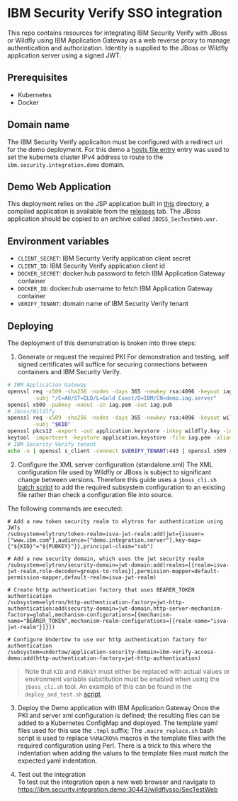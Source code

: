 # IBM Security Verify SSO integration
This repo contains resources for integrating IBM Security Verify with JBoss or Wildfly using IBM Application Gateway as 
a web reverse proxy to manage authentication and authorization. Identity is supplied to the JBoss or Wildfly application 
server using a signed JWT.


## Prerequisites
* Kubernetes
* Docker


## Domain name
The IBM Security Verify applicaiton must be configured with a redirect uri for the demo deployment. For this demo a [hosts 
file entry](https://en.wikipedia.org/wiki/Hosts_(file)) entry was used to set the kubernets cluster IPv4 address to route to
the `ibm.security.integration.demo` domain.


## Demo Web Application
This deployment relies on the JSP application built in [this](../demo_app) directory, a compiled application is available 
from the [releases](https://github.com/IBM-Security/ibm-security-integrations/releases) tab. The JBoss application should 
be copied to an archive called `JBOSS_SecTestWeb.war`.


## Environment variables
- `CLIENT_SECRET`: IBM Security Verify application client secret
- `CLIENT_ID`: IBM Security Verify application client id
- `DOCKER_SECRET`: docker.hub password to fetch IBM Application Gateway container
- `DOCKER_ID`: docker.hub username to fetch IBM Application Gateway container
- `VERIFY_TENANT`: domain name of IBM Security Verify tenant


## Deploying
The deployment of this demonstration is broken into three steps:
1. Generate or request the required PKI
For demonstration and testing, self signed certificates will suffice for securing connections between containers and IBM 
Security Verify.

```BASH
# IBM Application Gateway
openssl req -x509 -sha256 -nodes -days 365 -newkey rsa:4096 -keyout iag.key -out iag.pem \
        -subj "/C=AU/ST=QLD/L=Gold Coast/O=IBM/CN=demo.iag.server"
openssl x509 -pubkey -noout -in iag.pem -out iag.pub
# Jboss/Wildlfy
openssl req -x509 -sha256 -nodes -days 365 -newkey rsa:4096 -keyout wildfly.key -out wildfly.pem \
        -subj "$KID"
openssl pkcs12 -export -out application.keystore -inkey wildfly.key -in wildfly.pem -passout pass:demokeystore -name server
keytool -importcert -keystore application.keystore -file iag.pem -alias isvajwt -storepass demokeystore -noprompt
# IBM Security Verify tenant
echo -n | openssl s_client -connect $VERIFY_TENANT:443 | openssl x509 > verify_ca.pem
```


2. Configure the XML server configuration (standalone.xml)
The XML configuration file used by Wildfly or JBoss is subject to significant change between versions. Therefore this 
guide uses a `jboss_cli.sh` [batch script](elytron.cli) to add the required subsystem configuration to an existing file rather than 
check a configuration file into source.


The following commands are executed:
```
# Add a new token security realm to elytron for authentication using JWTs
/subsystem=elytron/token-realm=isva-jwt-realm:add(jwt={issuer=["www.ibm.com"],audience=["demo.integration.server"],key-map={"${KID}"="${PUBKEY}"}},principal-claim="sub")

# Add a new security domain, which uses the jwt security realm
/subsystem=elytron/security-domain=jwt-domain:add(realms=[{realm=isva-jwt-realm,role-decoder=groups-to-roles}],permission-mapper=default-permission-mapper,default-realm=isva-jwt-realm)

# Create http authentication factory that uses BEARER_TOKEN authentication
/subsystem=elytron/http-authentication-factory=jwt-http-authentication:add(security-domain=jwt-domain,http-server-mechanism-factory=global,mechanism-configurations=[{mechanism-name="BEARER_TOKEN",mechanism-realm-configurations=[{realm-name="isva-jwt-realm"}]}])

# Configure Undertow to use our http authentication factory for authentication
/subsystem=undertow/application-security-domain=ibm-verify-access-demo:add(http-authentication-factory=jwt-http-authentication)
```
> Note that `KID` and `PUBKEY` must either be replaced with actual values or environment variable substitution must be 
enabled when using the `jboss_cli.sh` tool. An example of this can be found in the `deploy_and_test.sh` [script](deploy_and_test.sh).


3. Deploy the Demo application with IBM Application Gateway
Once the PKI and server xml configuration is defined; the resulting files can be added to a Kubernetes ConfigMap and 
deployed. The template yaml files used for this use the `.tmpl` suffix; The `.macro_replace.sh` bash script is used to 
replace `%%MACRO%%` macros in the template files with the required configuration using Perl. There is a trick to this 
where the indentation when adding the values to the template files must match the expected yaml indentation.


4. Test out the integration\
To test out the integration open a new web browser and navigate to https://ibm.security.integration.demo:30443/wildflysso/SecTestWeb
